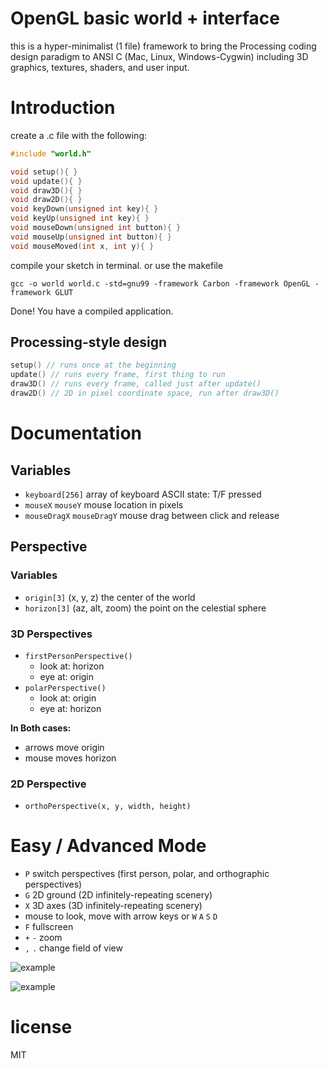 # OpenGL basic world + interface

this is a hyper-minimalist (1 file) framework to bring the Processing coding design paradigm to ANSI C (Mac, Linux, Windows-Cygwin) including 3D graphics, textures, shaders, and user input.

# Introduction

create a .c file with the following:

```c
#include "world.h"

void setup(){ }
void update(){ }
void draw3D(){ }
void draw2D(){ }
void keyDown(unsigned int key){ }
void keyUp(unsigned int key){ }
void mouseDown(unsigned int button){ }
void mouseUp(unsigned int button){ }
void mouseMoved(int x, int y){ }
```

compile your sketch in terminal. or use the makefile

```
gcc -o world world.c -std=gnu99 -framework Carbon -framework OpenGL -framework GLUT
```

Done! You have a compiled application.

## Processing-style design

```c
setup() // runs once at the beginning
update() // runs every frame, first thing to run
draw3D() // runs every frame, called just after update()
draw2D() // 2D in pixel coordinate space, run after draw3D()
```

# Documentation

## Variables

* `keyboard[256]` array of keyboard ASCII state: T/F pressed
* `mouseX` `mouseY` mouse location in pixels
* `mouseDragX` `mouseDragY` mouse drag between click and release

## Perspective

### Variables

* `origin[3]` (x, y, z) the center of the world
* `horizon[3]` (az, alt, zoom) the point on the celestial sphere

### 3D Perspectives

* `firstPersonPerspective()`
    * look at: horizon
    * eye at: origin
* `polarPerspective()`
    * look at: origin
    * eye at: horizon


**In Both cases:**

* arrows move origin
* mouse moves horizon

### 2D Perspective

* `orthoPerspective(x, y, width, height)`

# Easy / Advanced Mode

* `P` switch perspectives (first person, polar, and orthographic perspectives)
* `G` 2D ground (2D infinitely-repeating scenery)
* `X` 3D axes (3D infinitely-repeating scenery)
* mouse to look, move with arrow keys or `W` `A` `S` `D`
* `F` fullscreen
* `+` `-` zoom
* `,` `.` change field of view

![example](https://68.media.tumblr.com/62fe5fd43d7390d15ff228595090e6dd/tumblr_odgrd3iDGu1vfq168o2_500.gif)


![example](https://66.media.tumblr.com/a54164176d27d4c5d888c5ee58f52318/tumblr_odgrd3iDGu1vfq168o1_500.gif)

# license
MIT